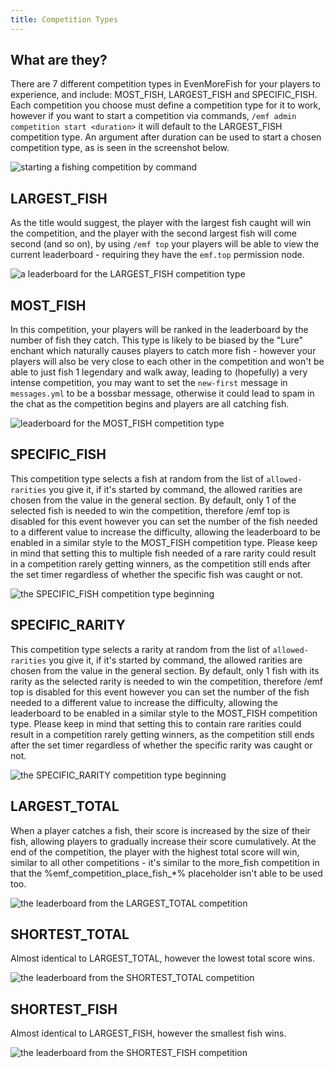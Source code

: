 ```yaml
---
title: Competition Types
---
```

## What are they?
There are 7 different competition types in EvenMoreFish for your players to experience, and include: MOST_FISH, LARGEST_FISH and SPECIFIC_FISH. Each competition you choose must define a competition type for it to work, however if you want to start a competition via commands, `/emf admin competition start <duration>` it will default to the LARGEST_FISH competition type. An argument after duration can be used to start a chosen competition type, as is seen in the screenshot below.

![starting a fishing competition by command](https://media.discordapp.net/attachments/723194663519125618/883038254042083408/unknown.png)

## LARGEST_FISH
As the title would suggest, the player with the largest fish caught will win the competition, and the player with the second largest fish will come second (and so on), by using `/emf top` your players will be able to view the current leaderboard - requiring they have the `emf.top` permission node.

![a leaderboard for the LARGEST_FISH competition type](https://media.discordapp.net/attachments/723194663519125618/883043716686827550/unknown.png)

## MOST_FISH
In this competition, your players will be ranked in the leaderboard by the number of fish they catch. This type is likely to be biased by the "Lure" enchant which naturally causes players to catch more fish - however your players will also be very close to each other in the competition and won't be able to just fish 1 legendary and walk away, leading to (hopefully) a very intense competition, you may want to set the `new-first` message in `messages.yml` to be a bossbar message, otherwise it could lead to spam in the chat as the competition begins and players are all catching fish.

![leaderboard for the MOST_FISH competition type](https://media.discordapp.net/attachments/723194663519125618/883046296615788565/unknown.png)

## SPECIFIC_FISH
This competition type selects a fish at random from the list of `allowed-rarities` you give it, if it's started by command, the allowed rarities are chosen from the value in the general section. By default, only 1 of the selected fish is needed to win the competition, therefore /emf top is disabled for this event however you can set the number of the fish needed to a different value to increase the difficulty, allowing the leaderboard to be enabled in a similar style to the MOST_FISH competition type. Please keep in mind that setting this to multiple fish needed of a rare rarity could result in a competition rarely getting winners, as the competition still ends after the set timer regardless of whether the specific fish was caught or not.

![the SPECIFIC_FISH competition type beginning](https://media.discordapp.net/attachments/723194663519125618/883063415453655050/unknown.png)

## SPECIFIC_RARITY
This competition type selects a rarity at random from the list of `allowed-rarities` you give it, if it's started by command, the allowed rarities are chosen from the value in the general section. By default, only 1 fish with its rarity as the selected rarity is needed to win the competition, therefore /emf top is disabled for this event however you can set the number of the fish needed to a different value to increase the difficulty, allowing the leaderboard to be enabled in a similar style to the MOST_FISH competition type. Please keep in mind that setting this to contain rare rarities could result in a competition rarely getting winners, as the competition still ends after the set timer regardless of whether the specific rarity was caught or not.

![the SPECIFIC_RARITY competition type beginning](https://media.discordapp.net/attachments/723194663519125618/981585087437086770/unknown.png)

## LARGEST_TOTAL
When a player catches a fish, their score is increased by the size of their fish, allowing players to gradually increase their score cumulatively. At the end of the competition, the player with the highest total score will win, similar to all other competitions - it's similar to the more_fish competition in that the %emf_competition_place_fish_*% placeholder isn't able to be used too.

![the leaderboard from the LARGEST_TOTAL competition](https://media.discordapp.net/attachments/723194663519125618/981639014601859132/unknown.png)

## SHORTEST_TOTAL
Almost identical to LARGEST_TOTAL, however the lowest total score wins.

![the leaderboard from the SHORTEST_TOTAL competition](https://media.discordapp.net/attachments/723194663519125618/981639014601859132/unknown.png)

## SHORTEST_FISH
Almost identical to LARGEST_FISH, however the smallest fish wins.

![the leaderboard from the SHORTEST_FISH competition](https://media.discordapp.net/attachments/723194663519125618/981639014601859132/unknown.png)